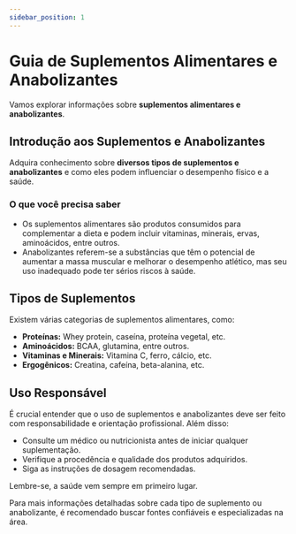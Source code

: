 ```yaml
---
sidebar_position: 1
---
```


# Guia de Suplementos Alimentares e Anabolizantes

Vamos explorar informações sobre **suplementos alimentares e anabolizantes**.

## Introdução aos Suplementos e Anabolizantes

Adquira conhecimento sobre **diversos tipos de suplementos e anabolizantes** e como eles podem influenciar o desempenho físico e a saúde.

### O que você precisa saber

- Os suplementos alimentares são produtos consumidos para complementar a dieta e podem incluir vitaminas, minerais, ervas, aminoácidos, entre outros.
- Anabolizantes referem-se a substâncias que têm o potencial de aumentar a massa muscular e melhorar o desempenho atlético, mas seu uso inadequado pode ter sérios riscos à saúde.

## Tipos de Suplementos

Existem várias categorias de suplementos alimentares, como:

- **Proteínas:** Whey protein, caseína, proteína vegetal, etc.
- **Aminoácidos:** BCAA, glutamina, entre outros.
- **Vitaminas e Minerais:** Vitamina C, ferro, cálcio, etc.
- **Ergogênicos:** Creatina, cafeína, beta-alanina, etc.

## Uso Responsável

É crucial entender que o uso de suplementos e anabolizantes deve ser feito com responsabilidade e orientação profissional. Além disso:

- Consulte um médico ou nutricionista antes de iniciar qualquer suplementação.
- Verifique a procedência e qualidade dos produtos adquiridos.
- Siga as instruções de dosagem recomendadas.

Lembre-se, a saúde vem sempre em primeiro lugar.

Para mais informações detalhadas sobre cada tipo de suplemento ou anabolizante, é recomendado buscar fontes confiáveis e especializadas na área.

